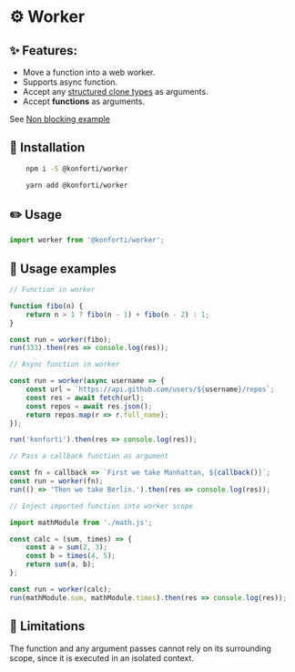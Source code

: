 <!-- <div align="center">
  <img
  width="1000"
  src="examples/worker.png" alt="worker">
</div> -->

# ⚙️ Worker

## ✨ Features:

-   Move a function into a web worker.
-   Supports async function.
-   Accept any [structured clone types](https://developer.mozilla.org/en-US/docs/Web/API/Web_Workers_API/Structured_clone_algorithm#Supported_types.) as arguments.
-   Accept **functions** as arguments.

See [Non blocking example](https://codesandbox.io/s/8x82oz2vz2)

## 🔧 Installation

```bash
    npm i -S @konforti/worker
```

```bash
    yarn add @konforti/worker
```

## ✏️ Usage

```js
import worker from '@konforti/worker';
```

## 🔦 Usage examples

```js
// Function in worker

function fibo(n) {
    return n > 1 ? fibo(n - 1) + fibo(n - 2) : 1;
}

const run = worker(fibo);
run(333).then(res => console.log(res));
```

```js
// Async function in worker

const run = worker(async username => {
    const url = `https://api.github.com/users/${username}/repos`;
    const res = await fetch(url);
    const repos = await res.json();
    return repos.map(r => r.full_name);
});

run('konforti').then(res => console.log(res));
```

```js
// Pass a callback function as argument

const fn = callback => `First we take Manhattan, ${callback()}`;
const run = worker(fn);
run(() => 'Then we take Berlin.').then(res => console.log(res));
```

```js
// Inject imported function into worker scope

import mathModule from './math.js';

const calc = (sum, times) => {
    const a = sum(2, 3);
    const b = times(4, 5);
    return sum(a, b);
};

const run = worker(calc);
run(mathModule.sum, mathModule.times).then(res => console.log(res));
```

## 🔏 Limitations

The function and any argument passes cannot rely on its surrounding scope, since it is executed in an isolated context.
